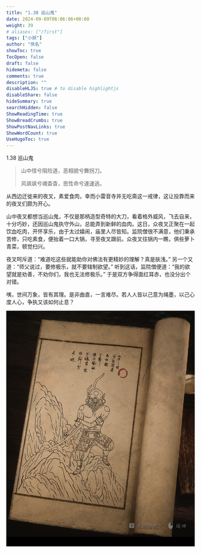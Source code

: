 ```yaml
---
title: "1.38 巡山鬼"
date: 2024-09-09T06:06:06+00:00
weight: 39
# aliases: ["/first"]
tags: ["小妖"]
author: "佚名"
showToc: true
TocOpen: false
draft: false
hidemeta: false
comments: true
description: ""
disableHLJS: true # to disable highlightjs
disableShare: false
hideSummary: true
searchHidden: false
ShowReadingTime: true
ShowBreadCrumbs: true
ShowPostNavLinks: true
ShowWordCount: true
UseHugoToc: true
---
```


1.38 巡山鬼

> 山中怪兮阻险道，恶相貌兮舞拐刀。
>
> 风飒飒兮魂杳杳，思性命兮速速逃。


从西边迁徙来的夜叉，素爱食肉，幸而小雷音寺并无吃斋这一戒律，这让投靠而来的夜叉们颇为开心。

山中夜叉都想当巡山鬼，不仅是那柄造型奇特的大刀，看着格外威风，飞去自来，十分巧妙，还因巡山鬼执守外山，总能弄到新鲜的血肉。这日，众夜叉正聚在一起饮血吃肉，开怀享乐，由于太过嬉闹，庙里人尽皆知。监院僧很不满意，他们秉承苦修，只吃素食，便抬着一口大锅，寻至夜叉跟前。众夜叉往锅内一瞧，俱些萝卜青菜，顿觉扫兴。

夜叉呵斥道：“难道吃这些就能助你对佛法有更精妙的理解？真是肤浅。” 另一个又道：“师父说过，要修极乐，就不要辖制欲望。” 听到这话，监院僧便道：“我的欲望就是劝善，不劝你们，我也无法修极乐。” 于是双方争得面红耳赤，也没分出个对错。

咦，世间万象，皆有其理。是非曲直，一言难尽。若人人皆以己意为绳墨，以己心度人心，争执又该如何止息？


![本地图片](image.png)